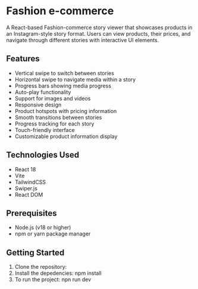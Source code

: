 # Fashion e-commerce

A React-based Fashion-commerce story viewer that showcases products in an Instagram-style story format. Users can view products, their prices, and navigate through different stories with interactive UI elements.

## Features

- Vertical swipe to switch between stories
- Horizontal swipe to navigate media within a story
- Progress bars showing media progress
- Auto-play functionality
- Support for images and videos
- Responsive design
- Product hotspots with pricing information
- Smooth transitions between stories
- Progress tracking for each story
- Touch-friendly interface
- Customizable product information display

## Technologies Used

- React 18
- Vite
- TailwindCSS
- Swiper.js
- React DOM

## Prerequisites

- Node.js (v18 or higher)
- npm or yarn package manager

## Getting Started

1. Clone the repository:
2. Install the depedencies: npm install
3. To run the project: npn run dev
   